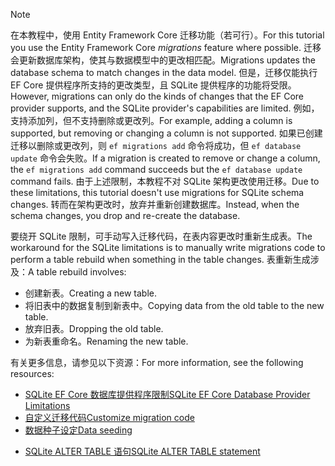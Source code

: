 
> [!NOTE]
> <span data-ttu-id="bd48e-101">在本教程中，使用 Entity Framework Core 迁移功能（若可行）。</span><span class="sxs-lookup"><span data-stu-id="bd48e-101">For this tutorial you use the Entity Framework Core *migrations* feature where possible.</span></span> <span data-ttu-id="bd48e-102">迁移会更新数据库架构，使其与数据模型中的更改相匹配。</span><span class="sxs-lookup"><span data-stu-id="bd48e-102">Migrations updates the database schema to match changes in the data model.</span></span> <span data-ttu-id="bd48e-103">但是，迁移仅能执行 EF Core 提供程序所支持的更改类型，且 SQLite 提供程序的功能将受限。</span><span class="sxs-lookup"><span data-stu-id="bd48e-103">However, migrations can only do the kinds of changes that the EF Core provider supports, and the SQLite provider's capabilities are limited.</span></span> <span data-ttu-id="bd48e-104">例如，支持添加列，但不支持删除或更改列。</span><span class="sxs-lookup"><span data-stu-id="bd48e-104">For example, adding a column is supported, but removing or changing a column is not supported.</span></span> <span data-ttu-id="bd48e-105">如果已创建迁移以删除或更改列，则 `ef migrations add` 命令将成功，但 `ef database update` 命令会失败。</span><span class="sxs-lookup"><span data-stu-id="bd48e-105">If a migration is created to remove or change a column, the `ef migrations add` command succeeds but the `ef database update` command fails.</span></span> <span data-ttu-id="bd48e-106">由于上述限制，本教程不对 SQLite 架构更改使用迁移。</span><span class="sxs-lookup"><span data-stu-id="bd48e-106">Due to these limitations, this tutorial doesn't use migrations for SQLite schema changes.</span></span> <span data-ttu-id="bd48e-107">转而在架构更改时，放弃并重新创建数据库。</span><span class="sxs-lookup"><span data-stu-id="bd48e-107">Instead, when the schema changes, you drop and re-create the database.</span></span>
>
><span data-ttu-id="bd48e-108">要绕开 SQLite 限制，可手动写入迁移代码，在表内容更改时重新生成表。</span><span class="sxs-lookup"><span data-stu-id="bd48e-108">The workaround for the SQLite limitations is to manually write migrations code to perform a table rebuild when something in the table changes.</span></span> <span data-ttu-id="bd48e-109">表重新生成涉及：</span><span class="sxs-lookup"><span data-stu-id="bd48e-109">A table rebuild involves:</span></span>
>
>* <span data-ttu-id="bd48e-110">创建新表。</span><span class="sxs-lookup"><span data-stu-id="bd48e-110">Creating a new table.</span></span>
>* <span data-ttu-id="bd48e-111">将旧表中的数据复制到新表中。</span><span class="sxs-lookup"><span data-stu-id="bd48e-111">Copying data from the old table to the new table.</span></span>
>* <span data-ttu-id="bd48e-112">放弃旧表。</span><span class="sxs-lookup"><span data-stu-id="bd48e-112">Dropping the old table.</span></span>
>* <span data-ttu-id="bd48e-113">为新表重命名。</span><span class="sxs-lookup"><span data-stu-id="bd48e-113">Renaming the new table.</span></span>
>
><span data-ttu-id="bd48e-114">有关更多信息，请参见以下资源：</span><span class="sxs-lookup"><span data-stu-id="bd48e-114">For more information, see the following resources:</span></span>
>
> * [<span data-ttu-id="bd48e-115">SQLite EF Core 数据库提供程序限制</span><span class="sxs-lookup"><span data-stu-id="bd48e-115">SQLite EF Core Database Provider Limitations</span></span>](/ef/core/providers/sqlite/limitations)
> * [<span data-ttu-id="bd48e-116">自定义迁移代码</span><span class="sxs-lookup"><span data-stu-id="bd48e-116">Customize migration code</span></span>](/ef/core/managing-schemas/migrations/#customize-migration-code)
> * [<span data-ttu-id="bd48e-117">数据种子设定</span><span class="sxs-lookup"><span data-stu-id="bd48e-117">Data seeding</span></span>](/ef/core/modeling/data-seeding)
  * [<span data-ttu-id="bd48e-118">SQLite ALTER TABLE 语句</span><span class="sxs-lookup"><span data-stu-id="bd48e-118">SQLite ALTER TABLE statement</span></span>](https://sqlite.org/lang_altertable.html)